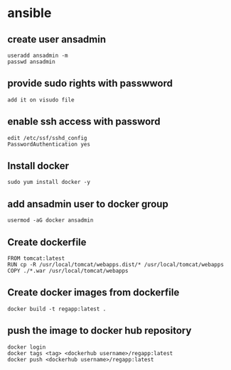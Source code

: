 # ansible
## create user ansadmin
```
useradd ansadmin -m
passwd ansadmin
```
## provide sudo rights with passwword
```
add it on visudo file
```
## enable ssh access with password
```
edit /etc/ssf/sshd_config
PasswordAuthentication yes
```
## Install docker
```
sudo yum install docker -y
```
## add ansadmin user to docker group 
```
usermod -aG docker ansadmin
```
## Create dockerfile
```
FROM tomcat:latest
RUN cp -R /usr/local/tomcat/webapps.dist/* /usr/local/tomcat/webapps
COPY ./*.war /usr/local/tomcat/webapps
```
## Create docker images from dockerfile
```
docker build -t regapp:latest .
```
## push the image to docker hub repository
```
docker login
docker tags <tag> <dockerhub username>/regapp:latest
docker push <dockerhub username>/regapp:latest
```

